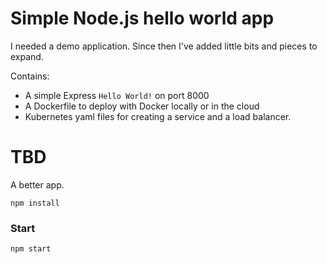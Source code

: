 # Simple Node.js hello world app

I needed a demo application.  Since then I've added little bits and pieces to expand.

Contains:

  * A simple Express `Hello World!` on port 8000
  * A Dockerfile to deploy with Docker locally or in the cloud
  * Kubernetes yaml files for creating a service and a load balancer.

# TBD 

A better app.


```
npm install
```

### Start

```
npm start
```
